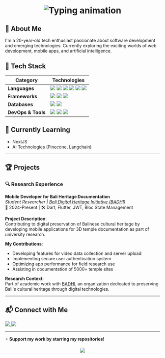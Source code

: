 <p align="center">
  <h1 align="center">
    <a>
      <img src="https://readme-typing-svg.demolab.com?font=Fira+Code&weight=600&size=28&duration=3000&pause=1000&color=58A6FF&center=true&vCenter=true&width=500&height=50&lines=Hi+there!+I'm+Gede+Danan;Web+Developer;Mobile+Apps+Developer;When+not+debugging+code,+you+might+find+me+debugging+piano+scales+🎹;Let's+connect+😊" alt="Typing animation" />
    </a>
  </h1>
</p>

## 🌟 About Me
I'm a 20-year-old tech enthusiast passionate about software development and emerging technologies. Currently exploring the exciting worlds of web development, mobile apps, and artificial intelligence.

## 🚀 Tech Stack

| Category           | Technologies                                                                                                                                                                                                                                                                                                                                                                                                                                                                 |
|--------------------|------------------------------------------------------------------------------------------------------------------------------------------------------------------------------------------------------------------------------------------------------------------------------------------------------------------------------------------------------------------------------------------------------------------------------------------------------------------------------|
| **Languages**      | <img src="https://img.shields.io/badge/HTML5-E34F26?style=flat-square&logo=html5&logoColor=white" /> <img src="https://img.shields.io/badge/CSS3-1572B6?style=flat-square&logo=css3&logoColor=white" /> <img src="https://img.shields.io/badge/PHP-777BB4?style=flat-square&logo=php&logoColor=white" /> <img src="https://img.shields.io/badge/JavaScript-F7DF1E?style=flat-square&logo=javascript&logoColor=black" /> <img src="https://img.shields.io/badge/Dart-0175C2?style=flat-square&logo=dart&logoColor=white" /> <img src="https://img.shields.io/badge/Python-3776AB?style=flat-square&logo=python&logoColor=white" /> |
| **Frameworks**     | <img src="https://img.shields.io/badge/Flask-000000?style=flat-square&logo=flask&logoColor=white" /> <img src="https://img.shields.io/badge/React-20232A?style=flat-square&logo=react&logoColor=61DAFB" /> <img src="https://img.shields.io/badge/Flutter-02569B?style=flat-square&logo=flutter&logoColor=white" />                                                                                                                                                                                                                         |
| **Databases**      | <img src="https://img.shields.io/badge/MySQL-00000F?style=flat-square&logo=mysql&logoColor=white" /> <img src="https://img.shields.io/badge/MongoDB-4EA94B?style=flat-square&logo=mongodb&logoColor=white" />                                                                                                                                                                                                                                                                                                                               |
| **DevOps & Tools** | <img src="https://img.shields.io/badge/Docker-2CA5E0?style=flat-square&logo=docker&logoColor=white" /> <img src="https://img.shields.io/badge/Git-F05032?style=flat-square&logo=git&logoColor=white" /> <img src="https://img.shields.io/badge/GitHub-100000?style=flat-square&logo=github&logoColor=white" />                                                                                                                                                                                                                               |

## 🌱 Currently Learning
- NextJS
- AI Technologies (Pinecone, Langchain)

---

## 🏆 Projects

### 🔍 Research Experience

**Mobile Developer for Bali Heritage Documentation**  
*Student Researcher | [Bali Digital Heritage Initiative (BADHI)](https://badhi.id)*  
📅 2024-Present | 🛠 Dart, Flutter, JWT, Bloc State Management

**Project Description**:  
Contributing to digital preservation of Balinese cultural heritage by developing mobile applications for 3D temple documentation as part of university research.

**My Contributions**:
- Developing features for video data collection and server upload
- Implementing secure user authentication system
- Optimizing app performance for field research use
- Assisting in documentation of 5000+ temple sites

**Research Context**:  
Part of academic work with [BADHI](https://badhi.id), an organization dedicated to preserving Bali's cultural heritage through digital technologies.

---

## 📬 Connect with Me
  <a href="mailto:dananfokus@gmail.com">
    <img src="https://img.shields.io/badge/Email-D14836?style=for-the-badge&logo=gmail&logoColor=white" />
  </a>
  <a href="https://www.linkedin.com/in/danan-satwika/">
    <img src="https://img.shields.io/badge/LinkedIn-0077B5?style=for-the-badge&logo=linkedin&logoColor=white" />
  </a>

---

⭐ **Support my work by starring my repositories!**  

<p align="center">
  <img src="https://visitor-badge.laobi.icu/badge?page_id=ArChildGit.ArChildGit" />
</p>
